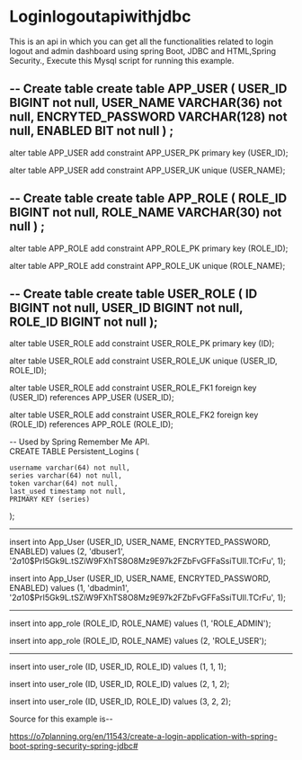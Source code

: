 # Loginlogoutapiwithjdbc
This is an api in which you can get all the functionalities related to login logout and admin dashboard using spring Boot, JDBC and HTML,Spring Security.,
Execute this Mysql script for running this example.

-- Create table
create table APP_USER
(
  USER_ID           BIGINT not null,
  USER_NAME         VARCHAR(36) not null,
  ENCRYTED_PASSWORD VARCHAR(128) not null,
  ENABLED           BIT not null 
) ;
--  
alter table APP_USER
  add constraint APP_USER_PK primary key (USER_ID);
 
alter table APP_USER
  add constraint APP_USER_UK unique (USER_NAME);
 
 
-- Create table
create table APP_ROLE
(
  ROLE_ID   BIGINT not null,
  ROLE_NAME VARCHAR(30) not null
) ;
--  
alter table APP_ROLE
  add constraint APP_ROLE_PK primary key (ROLE_ID);
 
alter table APP_ROLE
  add constraint APP_ROLE_UK unique (ROLE_NAME);
 
 
-- Create table
create table USER_ROLE
(
  ID      BIGINT not null,
  USER_ID BIGINT not null,
  ROLE_ID BIGINT not null
);
--  
alter table USER_ROLE
  add constraint USER_ROLE_PK primary key (ID);
 
alter table USER_ROLE
  add constraint USER_ROLE_UK unique (USER_ID, ROLE_ID);
 
alter table USER_ROLE
  add constraint USER_ROLE_FK1 foreign key (USER_ID)
  references APP_USER (USER_ID);
 
alter table USER_ROLE
  add constraint USER_ROLE_FK2 foreign key (ROLE_ID)
  references APP_ROLE (ROLE_ID);
 
 
-- Used by Spring Remember Me API.  
CREATE TABLE Persistent_Logins (
 
    username varchar(64) not null,
    series varchar(64) not null,
    token varchar(64) not null,
    last_used timestamp not null,
    PRIMARY KEY (series)
     
);
 
--------------------------------------
 
insert into App_User (USER_ID, USER_NAME, ENCRYTED_PASSWORD, ENABLED)
values (2, 'dbuser1', '$2a$10$PrI5Gk9L.tSZiW9FXhTS8O8Mz9E97k2FZbFvGFFaSsiTUIl.TCrFu', 1);
 
insert into App_User (USER_ID, USER_NAME, ENCRYTED_PASSWORD, ENABLED)
values (1, 'dbadmin1', '$2a$10$PrI5Gk9L.tSZiW9FXhTS8O8Mz9E97k2FZbFvGFFaSsiTUIl.TCrFu', 1);
 
---
 
insert into app_role (ROLE_ID, ROLE_NAME)
values (1, 'ROLE_ADMIN');
 
insert into app_role (ROLE_ID, ROLE_NAME)
values (2, 'ROLE_USER');
 
---
 
insert into user_role (ID, USER_ID, ROLE_ID)
values (1, 1, 1);
 
insert into user_role (ID, USER_ID, ROLE_ID)
values (2, 1, 2);
 
insert into user_role (ID, USER_ID, ROLE_ID)
values (3, 2, 2);


Source for this example is--

https://o7planning.org/en/11543/create-a-login-application-with-spring-boot-spring-security-spring-jdbc#
